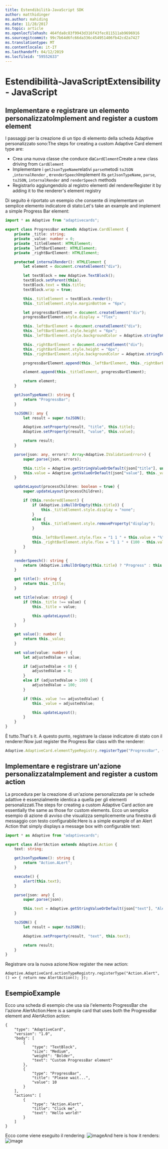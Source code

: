 ```yaml
---
title: Estendibilità-JavaScript SDK
author: matthidinger
ms.author: mahiding
ms.date: 11/28/2017
ms.topic: article
ms.openlocfilehash: 464fda8c83f9943d316f43fec811511ab9696916
ms.sourcegitcommit: 99c7b64d6fc66da336c454951406fb42cd2a7427
ms.translationtype: MT
ms.contentlocale: it-IT
ms.lasthandoff: 04/12/2019
ms.locfileid: "59552633"
---
```

# <a name="extensibility---javascript"></a><span data-ttu-id="2ee62-102">Estendibilità-JavaScript</span><span class="sxs-lookup"><span data-stu-id="2ee62-102">Extensibility - JavaScript</span></span>

## <a name="implement-and-register-a-custom-element"></a><span data-ttu-id="2ee62-103">Implementare e registrare un elemento personalizzato</span><span class="sxs-lookup"><span data-stu-id="2ee62-103">Implement and register a custom element</span></span>

<span data-ttu-id="2ee62-104">I passaggi per la creazione di un tipo di elemento della scheda Adaptive personalizzato sono:</span><span class="sxs-lookup"><span data-stu-id="2ee62-104">The steps for creating a custom Adaptive Card element type are:</span></span>
- <span data-ttu-id="2ee62-105">Crea una nuova classe che conduce da`CardElement`</span><span class="sxs-lookup"><span data-stu-id="2ee62-105">Create a new class driving from `CardElement`</span></span>
- <span data-ttu-id="2ee62-106">Implementare i `getJsonTypeName`relativi `parse`metodi `toJSON` ,`internalRender` , e`renderSpeech`</span><span class="sxs-lookup"><span data-stu-id="2ee62-106">Implement its `getJsonTypeName`, `parse`, `toJSON`, `internalRender` and `renderSpeech` methods</span></span>
- <span data-ttu-id="2ee62-107">Registrarlo aggiungendolo al registro elementi del renderer</span><span class="sxs-lookup"><span data-stu-id="2ee62-107">Register it by adding it to the renderer's element registry</span></span>

<span data-ttu-id="2ee62-108">Di seguito è riportato un esempio che consente di implementare un semplice elemento indicatore di stato:</span><span class="sxs-lookup"><span data-stu-id="2ee62-108">Let's take an example and implement a simple Progress Bar element:</span></span>

```typescript
import * as Adaptive from "adaptivecards";

export class ProgressBar extends Adaptive.CardElement {
    private _title: string;
    private _value: number = 0;
    private _titleElement: HTMLElement;
    private _leftBarElement: HTMLElement;
    private _rightBarElement: HTMLElement;

    protected internalRender(): HTMLElement {
        let element = document.createElement("div");

        let textBlock = new Adaptive.TextBlock();
        textBlock.setParent(this);
        textBlock.text = this.title;
        textBlock.wrap = true;

        this._titleElement = textBlock.render();
        this._titleElement.style.marginBottom = "6px";

        let progressBarElement = document.createElement("div");
        progressBarElement.style.display = "flex";

        this._leftBarElement = document.createElement("div");
        this._leftBarElement.style.height = "6px";
        this._leftBarElement.style.backgroundColor = Adaptive.stringToCssColor(this.hostConfig.containerStyles.emphasis.foregroundColors.accent.default);

        this._rightBarElement = document.createElement("div");
        this._rightBarElement.style.height = "6px";
        this._rightBarElement.style.backgroundColor = Adaptive.stringToCssColor(this.hostConfig.containerStyles.emphasis.backgroundColor);

        progressBarElement.append(this._leftBarElement, this._rightBarElement);

        element.append(this._titleElement, progressBarElement);

        return element;
    }

    getJsonTypeName(): string {
        return "ProgressBar";
    }

    toJSON(): any {
        let result = super.toJSON();

        Adaptive.setProperty(result, "title", this.title);
        Adaptive.setProperty(result, "value", this.value);

        return result;
    }

    parse(json: any, errors?: Array<Adaptive.IValidationError>) {
        super.parse(json, errors);

        this.title = Adaptive.getStringValueOrDefault(json["title"], undefined);
        this.value = Adaptive.getValueOrDefault(json["value"], this._value);
    }

    updateLayout(processChildren: boolean = true) {
        super.updateLayout(processChildren);

        if (this.renderedElement) {
            if (Adaptive.isNullOrEmpty(this.title)) {
                this._titleElement.style.display = "none";
            }
            else {
                this._titleElement.style.removeProperty("display");
            }

            this._leftBarElement.style.flex = "1 1 " + this.value + "%";
            this._rightBarElement.style.flex = "1 1 " + (100 - this.value) + "%";
        }
    }

    renderSpeech(): string {
        return (Adaptive.isNullOrEmpty(this.title) ? "Progress" : this.title) + " " + Math.ceil(this.value) + "%";
    }

    get title(): string {
        return this._title;
    }

    set title(value: string) {
        if (this._title !== value) {
            this._title = value;

            this.updateLayout();
        }
    }

    get value(): number {
        return this._value;
    }

    set value(value: number) {
        let adjustedValue = value;

        if (adjustedValue < 0) {
            adjustedValue = 0;
        }
        else if (adjustedValue > 100) {
            adjustedValue = 100;
        }

        if (this._value !== adjustedValue) {
            this._value = adjustedValue;

            this.updateLayout();
        }
    }
}
```

<span data-ttu-id="2ee62-109">È tutto.</span><span class="sxs-lookup"><span data-stu-id="2ee62-109">That's it.</span></span> <span data-ttu-id="2ee62-110">A questo punto, registrare la classe indicatore di stato con il renderer:</span><span class="sxs-lookup"><span data-stu-id="2ee62-110">Now just register the Progress Bar class with the renderer:</span></span>

```typescript
Adaptive.AdaptiveCard.elementTypeRegistry.registerType("ProgressBar", () => { return new ProgressBar(); });
```

## <a name="implement-and-register-a-custom-action"></a><span data-ttu-id="2ee62-111">Implementare e registrare un'azione personalizzata</span><span class="sxs-lookup"><span data-stu-id="2ee62-111">Implement and register a custom action</span></span>

<span data-ttu-id="2ee62-112">La procedura per la creazione di un'azione personalizzata per le schede adattive è essenzialmente identica a quella per gli elementi personalizzati.</span><span class="sxs-lookup"><span data-stu-id="2ee62-112">The steps for creating a custom Adaptive Card action are essentially the same as those for custom elements.</span></span> <span data-ttu-id="2ee62-113">Ecco un semplice esempio di azione di avviso che visualizza semplicemente una finestra di messaggio con testo configurabile:</span><span class="sxs-lookup"><span data-stu-id="2ee62-113">Here is a simple example of an Alert Action that simply displays a message box with configurable text:</span></span>

```typescript
import * as Adaptive from "adaptivecards";

export class AlertAction extends Adaptive.Action {
    text: string;

    getJsonTypeName(): string {
        return "Action.ALert";
    }

    execute() {
        alert(this.text);
    }

    parse(json: any) {
        super.parse(json);

        this.text = Adaptive.getStringValueOrDefault(json["text"], "Alert!");
    }

    toJSON() {
        let result = super.toJSON();

        Adaptive.setProperty(result, "text", this.text);

        return result;
    }
}
```

<span data-ttu-id="2ee62-114">Registrare ora la nuova azione:</span><span class="sxs-lookup"><span data-stu-id="2ee62-114">Now register the new action:</span></span>

```
Adaptive.AdaptiveCard.actionTypeRegistry.registerType("Action.Alert", () => { return new AlertAction(); });
```

## <a name="example"></a><span data-ttu-id="2ee62-115">Esempio</span><span class="sxs-lookup"><span data-stu-id="2ee62-115">Example</span></span>

<span data-ttu-id="2ee62-116">Ecco una scheda di esempio che usa sia l'elemento ProgressBar che l'azione AlertAction:</span><span class="sxs-lookup"><span data-stu-id="2ee62-116">Here is a sample card that uses both the ProgressBar element and AlertAction action:</span></span>
```
{
    "type": "AdaptiveCard",
    "version": "1.0",
    "body": [
        {
            "type": "TextBlock",
            "size": "Medium",
            "weight": "Bolder",
            "text": "Custom ProgressBar element"
        },
        {
            "type": "ProgressBar",
            "title": "Please wait...",
            "value": 10
        }
    ],
    "actions": [
        {
            "type": "Action.Alert",
            "title": "Click me",
            "text": "Hello world!"
        }
    ]
}
```

<span data-ttu-id="2ee62-117">Ecco come viene eseguito il rendering: ![image](https://user-images.githubusercontent.com/1334689/52665466-8155e780-2ec0-11e9-841a-7d272ad1d103.png)</span><span class="sxs-lookup"><span data-stu-id="2ee62-117">And here is how it renders: ![image](https://user-images.githubusercontent.com/1334689/52665466-8155e780-2ec0-11e9-841a-7d272ad1d103.png)</span></span>
